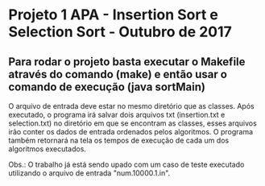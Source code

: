 # Projeto 1 APA - Insertion Sort e Selection Sort - Outubro de 2017

## Para rodar o projeto basta executar o Makefile através do comando (make) e então usar o comando de execução (java sortMain)

O arquivo de entrada deve estar no mesmo diretório que as classes. Após executado, o programa irá salvar dois arquivos txt (insertion.txt e selection.txt) no diretório em que se encontram as classes, esses arquivos irão conter os dados de entrada ordenados pelos algoritmos. O programa também retornará na tela os tempos de execução de cada um dos algoritmos executados.

Obs.: O trabalho já está sendo upado com um caso de teste executado utilizando o arquivo de entrada "num.10000.1.in".
